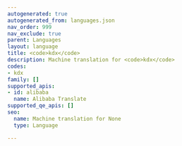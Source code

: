 ```yaml
---
autogenerated: true
autogenerated_from: languages.json
nav_order: 999
nav_exclude: true
parent: Languages
layout: language
title: <code>kdx</code>
description: Machine translation for <code>kdx</code>
codes:
- kdx
family: []
supported_apis:
- id: alibaba
  name: Alibaba Translate
supported_qe_apis: []
seo:
  name: Machine translation for None
  type: Language

---
```


